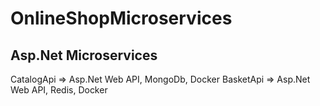 # OnlineShopMicroservices
## Asp.Net Microservices

CatalogApi => Asp.Net Web API, MongoDb, Docker
BasketApi => Asp.Net Web API, Redis, Docker
